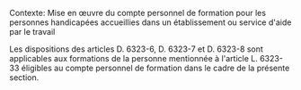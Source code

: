 Contexte: Mise en œuvre du compte personnel de formation pour les personnes handicapées accueillies dans un établissement ou service d'aide par le travail

Les dispositions des articles D. 6323-6, D. 6323-7 et D. 6323-8 sont applicables aux formations de la personne mentionnée à l'article L. 6323-33 éligibles au compte personnel de formation dans le cadre de la présente section.